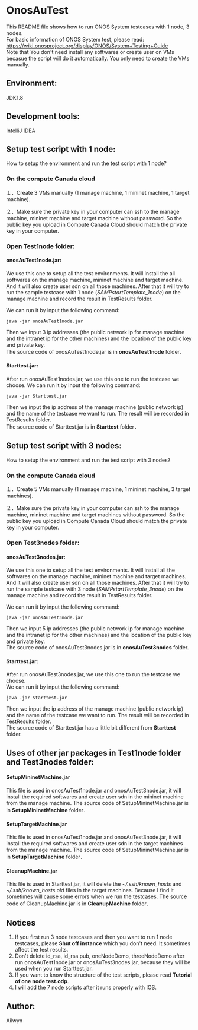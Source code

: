 # OnosAuTest

This README file shows how to run ONOS System testcases with 1 node, 3 nodes.  
For basic information of ONOS System test, please read:  
https://wiki.onosproject.org/display/ONOS/System+Testing+Guide  
Note that You don't need install any softwares or create user on VMs becasue the script will do it automatically. You only need to create the VMs manually.  

## Environment:
JDK1.8

## Development tools:
IntelliJ IDEA

## Setup test script with 1 node:
How to setup the environment and run the test script with 1 node?

### On the compute Canada cloud
１．Create 3 VMs manually (1 manage machine, 1 mininet machine, 1 target machine).

２．Make sure the private key in your computer can ssh to the manage machine, mininet machine and target machine without password. So the public key you upload in Compute Canada Cloud should match the private key in your computer.

### Open Test1node folder:
#### onosAuTest1node.jar: 
We use this one to setup all the test environments. It will install the all softwares on the manage machine, mininet machine and target machine. And it will also create user sdn on all those machines. After that it will try to run the sample testcase with 1 node (*SAMPstartTemplate_1node*) on the manage machine and record  the result in TestResults folder. 

We can run it by input the following command:  

`java -jar onosAuTest1node.jar`  

Then we input 3 ip addresses (the public network ip for manage machine and the intranet ip for the other machines) and the location of the public key and private key.  
The source code of onosAuTest1node.jar is in **onosAuTest1node** folder．  

#### Starttest.jar: 
After run onosAuTest1nodes.jar, we use this one to run the testcase we choose.
We can run it by input the following command:  

`java -jar Starttest.jar`  

Then we input the ip address of the manage machine (public network ip) and the name of the testcase we want to run. The result will be recorded in TestResults folder.    
The source code of Starttest.jar is in **Starttest** folder．  

## Setup test script with 3 nodes:
How to setup the environment and run the test script with 3 nodes?

### On the compute Canada cloud
１．Create 5 VMs manually (1 manage machine, 1 mininet machine, 3 target machines).

２．Make sure the private key in your computer can ssh to the manage machine, mininet machine and target machines without password. So the public key you upload in Compute Canada Cloud should match the private key in your computer.

### Open Test3nodes folder:
#### onosAuTest3nodes.jar: 
We use this one to setup all the test environments. It will install all the softwares on the manage machine, mininet machine and target machines. And it will also create user sdn on all those machines. After that it will try to run the sample testcase with 3 node (*SAMPstartTemplate_3node*) on the manage machine and record  the result in TestResults folder. 

We can run it by input the following command:  

`java -jar onosAuTest3node.jar`  

Then we input 5 ip addresses (the public network ip for manage machine and the intranet ip for the other machines) and the location of the public key and private key.  
The source code of onosAuTest3nodes.jar is in **onosAuTest3nodes** folder.  

#### Starttest.jar: 
After run onosAuTest3nodes.jar, we use this one to run the testcase we choose.  
We can run it by input the following command:   

`java -jar Starttest.jar`  

Then we input the ip address of the manage machine (public network ip) and the name of the testcase we want to run. The result will be recorded in TestResults folder.  
The source code of Starttest.jar has a little bit different from **Starttest** folder.  

## Uses of other jar packages in Test1node folder and Test3nodes folder:
#### SetupMininetMachine.jar
This file is used in onosAuTest1node.jar and onosAuTest3node.jar, it will install the required softwares and create user sdn in the mininet machine from the manage machine. The source code of SetupMininetMachine.jar is in **SetupMininetMachine** folder．

#### SetupTargetMachine.jar
This file is used in onosAuTest1node.jar and onosAuTest3node.jar, it will install the required softwares and create user sdn in the target machines from the manage machine. The source code of SetupMininetMachine.jar is in **SetupTargetMachine** folder．

#### CleanupMachine.jar
This file is used in Starttest.jar, it will delete the *~/.ssh/known_hosts* and *~/.ssh/known_hosts.old* files in the target machines. Because I find it sometimes will cause some errors when we run the testcases. The source code of CleanupMachine.jar is in **CleanupMachine** folder．

## Notices
1. If you first run 3 node testcases and then you want to run 1 node testcases, please **Shut off instance** which you don't need. It sometimes affect the test results.  
2. Don't delete id_rsa, id_rsa.pub, oneNodeDemo, threeNodeDemo after run onosAuTest1node.jar or onosAuTest3nodes.jar, because they will be used when you run Starttest.jar.  
3. If you want to know the structure of the test scripts, please read **Tutorial of one node test.odp**.   
4. I will add the 7 node scripts after it runs properly with IOS.  

## Author:
Ailwyn
